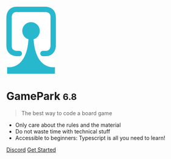 ![logo](_media/logo.svg)

# GamePark <small>6.8</small>

> The best way to code a board game

- Only care about the rules and the material
- Do not waste time with technical stuff
- Accessible to beginners: Typescript is all you need to learn!

[Discord](https://discord.gg/MaWUjfdYjT)
[Get Started](#Game-Park-framework-documentation)